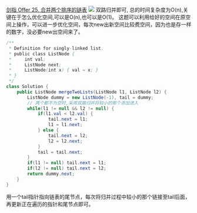 [剑指 Offer 25. 合并两个排序的链表](https://leetcode-cn.com/problems/he-bing-liang-ge-pai-xu-de-lian-biao-lcof/)
![](https://img2022.cnblogs.com/blog/2272548/202201/2272548-20220126232635867-709734757.png)
双路归并即可, 总的时间复杂度为O(n),关键在于怎么优化空间,可以是O(n),也可以是O(1)。
这题可以利用给好的空间在原空间上操作，可以进一步优化空间，每次new出新空间比较费空间，因为也是存一样的数字，没必要new出空间来了。
```java
/**
 * Definition for singly-linked list.
 * public class ListNode {
 *     int val;
 *     ListNode next;
 *     ListNode(int x) { val = x; }
 * }
 */
class Solution {
    public ListNode mergeTwoLists(ListNode l1, ListNode l2) {
        ListNode dummy = new ListNode(-1), tail = dummy;
        // 两个都不为空时,采用双路归并将较小的那个添加进入
        while(l1 != null && l2 != null) {
            if(l1.val < l2.val) {
                tail.next = l1;
                l1 = l1.next;
            } else {
                tail.next = l2;
                l2 = l2.next;
            }
            tail = tail.next;
        }
        if(l1 != null) tail.next = l1;
        if(l2 != null) tail.next = l2;
        return dummy.next;
    }
}
```
用一个tail指针指向链表的尾节点，每次将归并过程中较小的那个链接至tail后面，再更新正在遍历的指针和尾节点即可。